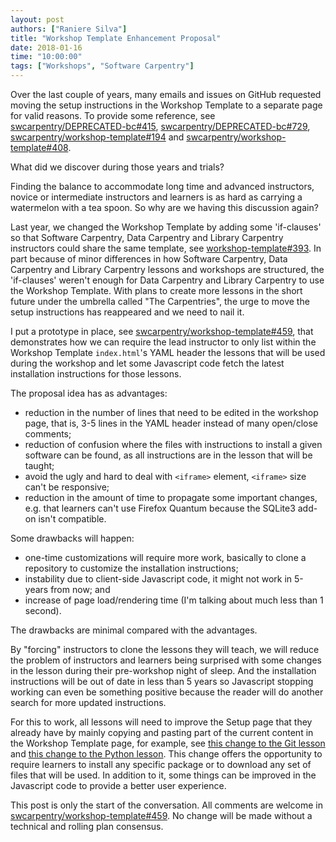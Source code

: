 ```yaml
---
layout: post
authors: ["Raniere Silva"]
title: "Workshop Template Enhancement Proposal"
date: 2018-01-16
time: "10:00:00"
tags: ["Workshops", "Software Carpentry"]
---
```


Over the last couple of years,
many emails and issues on GitHub
requested moving the setup instructions in the Workshop Template to a separate page
for valid reasons.
To provide some reference, see
[swcarpentry/DEPRECATED-bc#415](https://github.com/swcarpentry/DEPRECATED-bc/pull/415),
[swcarpentry/DEPRECATED-bc#729](https://github.com/swcarpentry/DEPRECATED-bc/issues/729),
[swcarpentry/workshop-template#194](https://github.com/swcarpentry/workshop-template/issues/194)
and
[swcarpentry/workshop-template#408](https://github.com/swcarpentry/workshop-template/issues/408).

What did we discover during those years and trials?

Finding the balance to accommodate long time and advanced instructors, novice or intermediate instructors and learners
is as hard as carrying a watermelon with a tea spoon.
So why are we having this discussion again?

Last year,
we changed the Workshop Template
by adding some 'if-clauses' so that Software Carpentry, Data Carpentry and Library Carpentry
instructors could share the same template,
see [workshop-template#393](https://github.com/swcarpentry/workshop-template/pull/393).
In part because of minor differences in how Software Carpentry, Data Carpentry and Library Carpentry lessons and workshops are structured,
the 'if-clauses' weren't enough for Data Carpentry and Library Carpentry to use the Workshop Template.
With plans to create more lessons in the short future
under the umbrella called "The Carpentries",
the urge to move the setup instructions has reappeared
and we need to nail it.

I put a prototype in place,
see [swcarpentry/workshop-template#459](https://github.com/swcarpentry/workshop-template/pull/459),
that demonstrates how we can require the lead instructor
to only list within the Workshop Template `index.html`'s YAML header the lessons that will be used during the workshop
and let some Javascript code fetch the latest installation instructions for those lessons.

The proposal idea has as advantages:

- reduction in the number of lines that need to be edited in the workshop page, that is, 3-5 lines in the YAML header instead of many open/close comments;
- reduction of confusion where the files with instructions to install a given software can be found, as all instructions are in the lesson that will be taught;
- avoid the ugly and hard to deal with `<iframe>` element, `<iframe>` size can't be responsive;
- reduction in the amount of time to propagate some important changes, e.g. that learners can't use Firefox Quantum because the SQLite3 add-on isn't compatible.

Some drawbacks will happen:

- one-time customizations will require more work, basically to clone a repository to customize the installation instructions;
- instability due to client-side Javascript code, it might not work in 5-years from now; and
- increase of page load/rendering time (I'm talking about much less than 1 second).

The drawbacks are minimal compared with the advantages.

By "forcing" instructors to clone the lessons they will teach, we will reduce the problem of instructors and learners being surprised with some changes in the lesson during their pre-workshop night of sleep.
And the installation instructions will be out of date in less than 5 years so Javascript stopping working can even be something positive because the reader will do another search for more updated instructions.

For this to work,
all lessons will need to improve the Setup page that they already have
by mainly copying and pasting part of the current content in the Workshop Template page,
for example, see [this change to the Git lesson](https://github.com/rgaiacs/swc-git-novice/commit/a35b7fc151b5679dd9a2d608f875b4d8a61cef95)
and [this change to the Python lesson](https://github.com/rgaiacs/swc-python-novice-inflammation/).
This change offers the opportunity to require learners to install any specific package
or to download any set of files that will be used.
In addition to it,
some things can be improved in the Javascript code to provide a better user experience.

This post is only the start of the conversation.
All comments are welcome in [swcarpentry/workshop-template#459](https://github.com/swcarpentry/workshop-template/pull/459).
No change will be made without a technical and rolling plan consensus.
